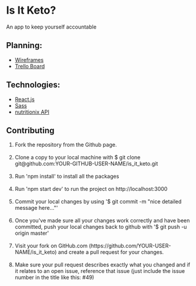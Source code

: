 <h1>Is It Keto?</h1>
<p> An app to keep yourself accountable</p>
<h2>Planning:</h2>
<ul>
  <li><a href="https://imgur.com/a/V9iGE">Wireframes</a></li>
  <li><a href="https://trello.com/b/FJ7WQjop/sprints">Trello Board</a></li>
</ul>
<h2>Technologies:</h2>
<ul>
<li><a href="https://reactjs.org/">React.js</a></li>
<li><a href="https://sass-lang.com/">Sass</a></li>
<li><a href="https://developer.nutritionix.com/">nutritionix API</a></li>
</ul>
<h2>Contributing</h2>
<ol>
<li>Fork the repository from the Github page.</li><br>
<li>Clone a copy to your local machine with $ git clone git@github.com:YOUR-GITHUB-USER-NAME/is_it_keto.git</li><br>
<li>Run 'npm install' to install all the packages</li><br>
<li> Run 'npm start dev' to run the project on http://localhost:3000</li><br>
<li>Commit your local changes by using '$ git commit -m "nice detailed message here..."'</li><br>
<li>Once you've made sure all your changes work correctly and have been committed, push your local changes back to github with '$ git push -u origin master'</li><br>
<li>Visit your fork on GitHub.com (https://github.com/YOUR-USER-NAME/is_it_keto) and create a pull request for your changes.</li><br>
<li>Make sure your pull request describes exactly what you changed and if it relates to an open issue, reference that issue (just include the issue number in the title like this: #49)</li><br>
</ol>
